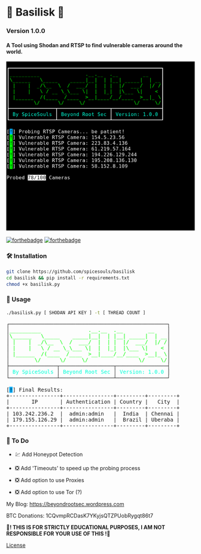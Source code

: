 # 🐍 Basilisk 🐍

### Version 1.0.0

#### A Tool using Shodan and RTSP to find vulnerable cameras around the world.

![](basilisk.PNG)

[![forthebadge](https://forthebadge.com/images/badges/made-with-python.svg)](https://forthebadge.com)
[![forthebadge](https://forthebadge.com/images/badges/built-with-love.svg)](https://forthebadge.com)

### 🛠 Installation

```sh
git clone https://github.com/spicesouls/basilisk
cd basilisk && pip install -r requirements.txt
chmod +x basilisk.py
```

### 📃 Usage

```sh
./basilisk.py [ SHODAN API KEY ] -t [ THREAD COUNT ]
```

<pre>┌──────────────────────────────────────────────────┐
│<font color="#00FF00">__________               .__.__  .__        __    </font>│
│<font color="#00FF00">\______   \_____    _____|__|  | |__| _____|  | __</font>│
│<font color="#00FF00"> |    |  _/\__  \  /  ___/  |  | |  |/  ___/  |/ /</font>│
│<font color="#00FF00"> |    |   \ / __ \_\___ \|  |  |_|  |\___ \|    &lt; </font>│
│<font color="#00FF00"> |______  /(____  /____  &gt;__|____/__/____  &gt;__|_ \</font>│
│<font color="#00FF00">        \/      \/     \/                \/     \/</font>│
├───────────────┬─────────────────┬────────────────┤
│ <font color="#00FFD7">By SpiceSouls</font> │ <font color="#00FFD7">Beyond Root Sec</font> │ <font color="#00FFD7">Version: 1.0.0</font> │
└───────────────┴─────────────────┴────────────────┘

[<span style="background-color:#00AFFF"><font color="#000000">!</font></span>] Final Results:
+----------------+----------------+---------+---------+
|       IP       | Authentication | Country |   City  |
+----------------+----------------+---------+---------+
| 103.242.236.2  |  admin:admin   |  India  | Chennai |
| 179.155.126.29 |  admin:admin   |  Brazil | Uberaba |
+----------------+----------------+---------+---------+</pre>

### 📌 To Do

* 💹 Add Honeypot Detection 

* ❎ Add 'Timeouts' to speed up the probing process

* ❎ Add option to use Proxies

* ❎ Add option to use Tor (?)

My Blog: https://beyondrootsec.wordpress.com

BTC Donations: 1CQvmpRCDasK7YKyjsQTZPUobRygqt86t7

**🚧! THIS IS FOR STRICTLY EDUCATIONAL PURPOSES, I AM NOT RESPONSIBLE FOR YOUR USE OF THIS !🚧**

[License](LICENSE)
